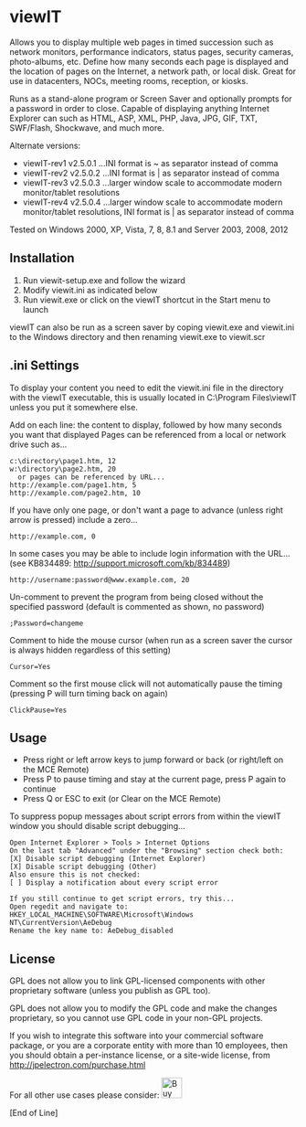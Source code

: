 # viewIT
Allows you to display multiple web pages in timed succession such as network monitors, performance indicators, status pages, security cameras, photo-albums, etc. Define how many seconds each page is displayed and the location of pages on the Internet, a network path, or local disk. Great for use in datacenters, NOCs, meeting rooms, reception, or kiosks.
 
Runs as a stand-alone program or Screen Saver and optionally prompts for a password in order to close. Capable of displaying anything Internet Explorer can such as HTML, ASP, XML, PHP, Java, JPG, GIF, TXT, SWF/Flash, Shockwave, and much more.

Alternate versions:

 - viewIT-rev1 v2.5.0.1 ...INI format is ~ as separator instead of comma
 - viewIT-rev2 v2.5.0.2 ...INI format is | as separator instead of comma
 - viewIT-rev3 v2.5.0.3 ...larger window scale to accommodate modern monitor/tablet resolutions
 - viewIT-rev4 v2.5.0.4 ...larger window scale to accommodate modern monitor/tablet resolutions, INI format is | as separator instead of comma

Tested on Windows 2000, XP, Vista, 7, 8, 8.1 and Server 2003, 2008, 2012

## Installation

1) Run viewit-setup.exe and follow the wizard
2) Modify viewit.ini as indicated below
3) Run viewit.exe or click on the viewIT shortcut in the Start menu to launch

viewIT can also be run as a screen saver by coping viewit.exe and viewit.ini to the Windows directory and then renaming viewit.exe to viewit.scr

## .ini Settings

To display your content you need to edit the viewit.ini file in the directory with the viewIT executable, this is usually located in C:\Program Files\viewIT unless you put it somewhere else.

Add on each line: the content to display, followed by how many seconds you want that displayed
Pages can be referenced from a local or network drive such as...

    c:\directory\page1.htm, 12
    w:\directory\page2.htm, 20
      or pages can be referenced by URL...
    http://example.com/page1.htm, 5
    http://example.com/page2.htm, 10

If you have only one page, or don't want a page to advance (unless right arrow is pressed) include a zero...

    http://example.com, 0

In some cases you may be able to include login information with the URL... (see KB834489: http://support.microsoft.com/kb/834489)

    http://username:password@www.example.com, 20

Un-comment to prevent the program from being closed without the specified password (default is commented as shown, no password)

    ;Password=changeme

Comment to hide the mouse cursor (when run as a screen saver the cursor is always hidden regardless of this setting)

    Cursor=Yes

Comment so the first mouse click will not automatically pause the timing (pressing P will turn timing back on again)

    ClickPause=Yes

## Usage

- Press right or left arrow keys to jump forward or back (or right/left on the MCE Remote)
- Press P to pause timing and stay at the current page, press P again to continue
- Press Q or ESC to exit (or Clear on the MCE Remote)

To suppress popup messages about script errors from within the viewIT window you should disable script debugging...
    
    Open Internet Explorer > Tools > Internet Options
    On the last tab "Advanced" under the "Browsing" section check both:
    [X] Disable script debugging (Internet Explorer)
    [X] Disable script debugging (Other)
    Also ensure this is not checked:
    [ ] Display a notification about every script error
    
    If you still continue to get script errors, try this...
    Open regedit and navigate to:
    HKEY_LOCAL_MACHINE\SOFTWARE\Microsoft\Windows NT\CurrentVersion\AeDebug
    Rename the key name to: AeDebug_disabled

## License

GPL does not allow you to link GPL-licensed components with other proprietary software (unless you publish as GPL too).

GPL does not allow you to modify the GPL code and make the changes proprietary, so you cannot use GPL code in your non-GPL projects.

If you wish to integrate this software into your commercial software package, or you are a corporate entity with more than 10 employees, then you should obtain a per-instance license, or a site-wide license, from http://jpelectron.com/purchase.html

For all other use cases please consider: <a href='https://ko-fi.com/C0C54S4JF' target='_blank'><img height='36' style='border:0px;height:36px;' src='https://cdn.ko-fi.com/cdn/kofi2.png?v=2' border='0' alt='Buy Me a Coffee at ko-fi.com' /></a>

[End of Line]
